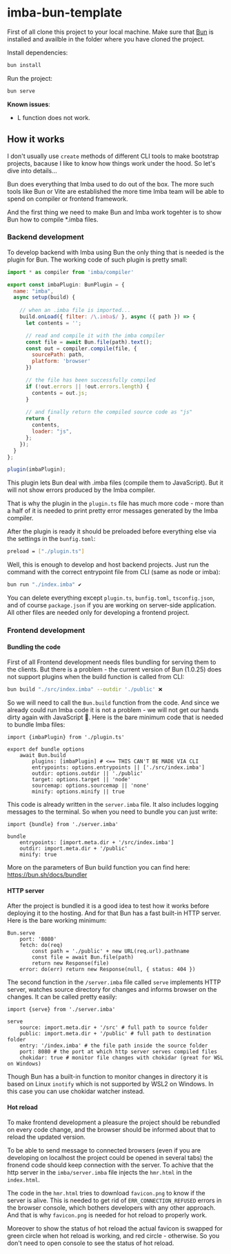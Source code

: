 # imba-bun-template

First of all clone this project to your local machine. Make sure that [Bun](https://bun.sh) is installed and availble in the folder where you have cloned the project.

Install dependencies:

```bash
bun install
```

Run the project:

```bash
bun serve
```
**Known issues**: 
- L function does not work.

## How it works
I don't usually use `create` methods of different CLI tools to make bootstrap projects, bacause I like to know how things work under the hood. So let's dive into details...

Bun does everything that Imba used to do out of the box. The more such tools like Bun or Vite are established the more time Imba team will be able to spend on compiler or frontend framework. 

And the first thing we need to make Bun and Imba work togehter is to show Bun how to compile  *.imba files.

### Backend development
To develop backend with Imba using Bun the only thing that is needed is the plugin for Bun. The working code of such plugin is pretty small: 
```js
import * as compiler from 'imba/compiler'

export const imbaPlugin: BunPlugin = {
  name: "imba",
  async setup(build) {
    
    // when an .imba file is imported...
    build.onLoad({ filter: /\.imba$/ }, async ({ path }) => {
      let contents = '';

      // read and compile it with the imba compiler
      const file = await Bun.file(path).text();
      const out = compiler.compile(file, {
        sourcePath: path,
        platform: 'browser'
      })

      // the file has been successfully compiled
      if (!out.errors || !out.errors.length) {
        contents = out.js;
      }
      
      // and finally return the compiled source code as "js"
      return {
        contents,
        loader: "js",
      };
    });
  }
};

plugin(imbaPlugin);

```
This plugin lets Bun deal with .imba files (compile them to JavaScript). But it will not show errors produced by the Imba compiler. 

That is why the plugin in the `plugin.ts` file has much more code - more than a half of it is needed to print pretty error messages generated by the Imba compiler.

After the plugin is ready it should be preloaded before everything else via the settings in the `bunfig.toml`:
```bash
preload = ["./plugin.ts"]
```
Well, this is enough to develop and host backend projects. Just run the command with the correct entrypoint file from CLI (same as node or imba):
```bash
bun run "./index.imba" ✔️
```
You can delete everything except `plugin.ts`, `bunfig.toml`, `tsconfig.json`, and of course `package.json` if you are working on server-side application. All other files are needed only for developing a frontend project.

### Frontend development

#### Bundling the code
First of all Frontend development needs files bundling for serving them to the clients. But there is a problem - the current version of Bun (1.0.25) does not support plugins when the build function is called from CLI:
```bash
bun build "./src/index.imba" --outdir './public' ❌
```
So we will need to call the `Bun.build` function from the code. And since we already could run Imba code it is not a problem - we will not get our hands dirty again with JavaScript 🤣. Here is the bare minimum code that is needed to bundle Imba files:
```imba
import {imbaPlugin} from './plugin.ts'

export def bundle options
	await Bun.build
		plugins: [imbaPlugin] # <== THIS CAN'T BE MADE VIA CLI
		entrypoints: options.entrypoints || ['./src/index.imba']
		outdir: options.outdir || './public'
		target: options.target || 'node'
		sourcemap: options.sourcemap || 'none'
		minify: options.minify || true
```
This code is already written in the `server.imba` file. It also includes logging messages to the terminal. So when you need to bundle you can just write:
```imba
import {bundle} from './server.imba'

bundle 
	entrypoints: [import.meta.dir + '/src/index.imba']
	outdir: import.meta.dir + '/public'
	minify: true
```
More on the parameters of Bun build function you can find here: https://bun.sh/docs/bundler

#### HTTP server
After the project is bundled it is a good idea to test how it works before deploying it to the hosting. And for that Bun has a fast built-in HTTP server. Here is the bare working minimum: 
```imba
Bun.serve
	port: '8080'
	fetch: do(req)
		const path = './public' + new URL(req.url).pathname
		const file = await Bun.file(path)
		return new Response(file)
	error: do(err) return new Response(null, { status: 404 })
```
The second function in the `/server.imba` file called `serve` implements HTTP server, watches source directory for changes and informs browser on the changes. It can be called pretty easily:
```imba
import {serve} from './server.imba'

serve 
	source: import.meta.dir + '/src' # full path to source folder
	public: import.meta.dir + '/public' # full path to destination folder
	entry: '/index.imba' # the file path inside the source folder
	port: 8080 # the port at which http server serves compiled files
	chokidar: true # monitor file changes with chokidar (great for WSL on Windows)
```
Though Bun has a built-in function to monitor changes in directory it is based on Linux `inotify` which is not supported by WSL2 on Windows. In this case you can use chokidar watcher instead.

#### Hot reload
To make frontend development a pleasure the project should be rebundled on every code change, and the browser should be informed about that to reload the updated version.

To be able to send message to connected browsers (even if you are developing on localhost the project could be opened in several tabs) the fronend code should keep connection with the server. To achive that the http server in the `imba/server.imba` file injects the `hmr.html` in the `index.html`.

The code in the `hmr.html` tries to download `favicon.png` to know if the server is alive. This is needed to get rid of `ERR_CONNECTION_REFUSED` errors in the browser console, which bothers developers with any other approach. And that is why `favicon.png` is needed for hot reload to properly work.

Moreover to show the status of hot reload the actual favicon is swapped for green circle when hot reload is working, and red circle - otherwise. So you don't need to open console to see the status of hot reload.
